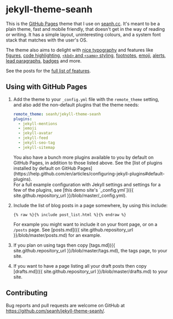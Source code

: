 jekyll-theme-seanh
==================

This is the [GitHub Pages](https://pages.github.com/) theme that I use on
[seanh.cc](https://seanh.cc/). It's meant to be a plain theme, fast and mobile
friendly, that doesn't get in the way of reading or writing. It has a simple
layout, uninteresting colours, and a system font stack that matches with the
user's OS.

The theme also aims to delight with
[nice typography](_posts/2019-08-01-basics.md)
and features like
[figures](_posts/2019-08-02-figures.md),
[code highlighting](_posts/2019-08-03-code-blocks.md),
[`<kbd>` and `<samp>` styling](_posts/2019-08-05-kbd-and-samp.md),
[footnotes](_posts/2019-08-06-footnotes.md),
[emoji](_posts/2019-08-11-emoji.md),
[alerts](_posts/2019-09-09-alert-boxes.md),
[lead paragraphs](_posts/2019-09-09-lead-paragraphs.md),
[badges](_posts/2019-09-13-badges-and-pills.md)
and more.

See the posts for the [full list of features](posts.md).

Using with GitHub Pages
-----------------------

1. Add the theme to your `_config.yml` file with the `remote_theme` setting, and
   also add the non-default plugins that the theme needs:

   ```yaml
   remote_theme: seanh/jekyll-theme-seanh
   plugins:
     - jekyll-mentions
     - jemoji
     - jekyll-avatar
     - jekyll-feed
     - jekyll-seo-tag
     - jekyll-sitemap
   ```

   <div class="tip" markdown="1">
   You also have a bunch more plugins available to you by default on GitHub
   Pages, in addition to those listed above. See the [list of plugins installed
   by default on GitHub
   Pages](https://help.github.com/en/articles/configuring-jekyll-plugins#default-plugins).
   </div>

   <div class="tip" markdown="1">
   For a full example configuration with Jekyll settings and settings for a few
   of the plugins, see
   [this demo site's `_config.yml`]({{ site.github.repository_url }}/blob/master/_config.yml).
   </div>

2. Include the list of blog posts in a page somewhere, by using this include:

       {% raw %}{% include post_list.html %}{% endraw %}

   For example you might want to include it on your front page, or on a `/posts` page.
   See [posts.md]({{ site.github.repository_url }}/blob/master/posts.md)
   for an example.

3. If you plan on using tags then copy [tags.md]({{ site.github.repository_url }}/blob/master/tags.md),
   the tags page, to your site.

4. If you want to have a page listing all your draft posts then copy
   [drafts.md]({{ site.github.repository_url }}/blob/master/drafts.md) to your site.

Contributing
------------

Bug reports and pull requests are welcome on GitHub at <https://github.com/seanh/jekyll-theme-seanh/>.
